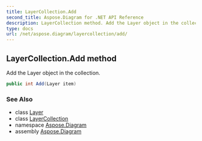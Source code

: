 ```yaml
---
title: LayerCollection.Add
second_title: Aspose.Diagram for .NET API Reference
description: LayerCollection method. Add the Layer object in the collection
type: docs
url: /net/aspose.diagram/layercollection/add/
---
```

## LayerCollection.Add method

Add the Layer object in the collection.

```csharp
public int Add(Layer item)
```

### See Also

* class [Layer](../../layer/)
* class [LayerCollection](../)
* namespace [Aspose.Diagram](../../layercollection/)
* assembly [Aspose.Diagram](../../../)


